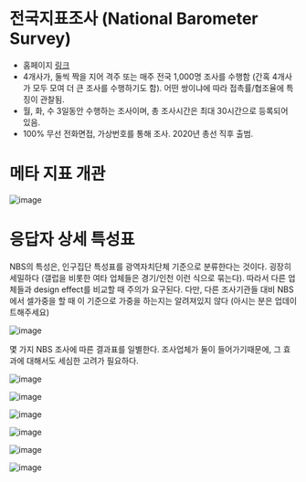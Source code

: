 # 전국지표조사 (National Barometer Survey)

* 홈페이지 [링크](http://nbsurvey.kr)
* 4개사가, 둘씩 짝을 지어 격주 또는 매주 전국 1,000명 조사를 수행함 (간혹 4개사가 모두 모여 더 큰 조사를 수행하기도 함). 어떤 쌍이냐에 따라 접촉률/협조율에 특징이 관찰됨.
* 월, 화, 수 3일동안 수행하는 조사이며, 총 조사시간은 최대 30시간으로 등록되어 있음.
* 100% 무선 전화면접, 가상번호를 통해 조사. 2020년 총선 직후 출범.

# 메타 지표 개관

![image](https://github.com/user-attachments/assets/f5397959-6cce-4d3c-b9dc-cf7aa2fd7494)

# 응답자 상세 특성표

NBS의 특성은, 인구집단 특성표를 광역자치단체 기준으로 분류한다는 것이다. 굉장히 세밀하다 (갤럽을 비롯한 여타 업체들은 경기/인천 이런 식으로 묶는다). 따라서 다른 업체들과 design effect를 비교할 때 주의가 요구된다. 다만, 다른 조사기관들 대비 NBS에서 셀가중을 할 때 이 기준으로 가중을 하는지는 알려져있지 않다 (아시는 분은 업데이트해주세요)

![image](https://github.com/user-attachments/assets/78a0cad3-220b-48dd-9661-5ce20ae23f60)

몇 가지 NBS 조사에 따른 결과표를 일별한다. 조사업체가 둘이 들어가기때문에, 그 효과에 대해서도 세심한 고려가 필요하다.

![image](https://github.com/user-attachments/assets/25c34519-3885-4fe1-b648-96c218038d5f)

![image](https://github.com/user-attachments/assets/9b6071a5-aeaf-49e9-8d88-870334a3cf8c)

![image](https://github.com/user-attachments/assets/0fefc421-9d9a-404d-932b-4a9e797ac543)

![image](https://github.com/user-attachments/assets/0256280e-379a-474a-8d3a-48a7e1af8545)

![image](https://github.com/user-attachments/assets/6f0a3fdb-f405-4673-bd4b-ef2e1ff5a3a6)


![image](https://github.com/user-attachments/assets/b47782f6-0927-47c6-80bf-167aa6c8d5fb)




